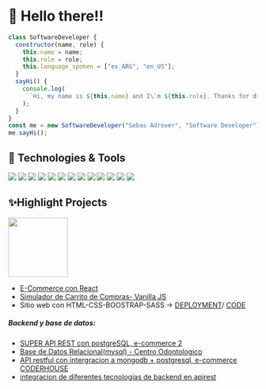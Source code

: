 # 👋 Hello there!!

```javascript
class SoftwareDeveloper {
  constructor(name, role) {
    this.name = name;
    this.role = role;
    this.language_spoken = ["es_ARG", "en_US"];
  }
  sayHi() {
    console.log(
      `Hi, my name is ${this.name} and I\`m ${this.role}. Thanks for dropping by, hope you find some of my work interesting.`
    );
  }
}
const me = new SoftwareDeveloper("Sebas Adrover", "Software Developer");
me.sayHi();
```

## 🔧 Technologies & Tools

![](https://img.shields.io/badge/HTML5-E34F26?style=for-the-badge&logo=html5&logoColor=white)
![](https://img.shields.io/badge/CSS3-1572B6?style=for-the-badge&logo=css3&logoColor=white)
![](https://img.shields.io/badge/Sass-CC6699?style=for-the-badge&logo=sass&logoColor=white)
![](https://img.shields.io/badge/Bootstrap-563D7C?style=for-the-badge&logo=bootstrap&logoColor=whit)
![](https://img.shields.io/badge/JavaScript-F7DF1E?style=for-the-badge&logo=javascript&logoColor=black)
![](https://img.shields.io/badge/React-20232A?style=for-the-badge&logo=react&logoColor=61DAFB)
![](https://img.shields.io/badge/Express.js-404D59?style=for-the-badge)
![](https://img.shields.io/badge/Node.js-43853D?style=for-the-badge&logo=node.js&logoColor=white)
![](https://img.shields.io/badge/PostgreSQL-316192?style=for-the-badge&logo=postgresql&logoColor=white)
![](https://img.shields.io/badge/MongoDB-4EA94B?style=for-the-badge&logo=mongodb&logoColor=white)
![](https://img.shields.io/badge/MySQL-00000F?style=for-the-badge&logo=mysql&logoColor=white)
![](https://img.shields.io/badge/sequelize-323330?style=for-the-badge&logo=sequelize&logoColor=blue)
![](https://img.shields.io/badge/Shell_Script-121011?style=for-the-badge&logo=gnu-bash&logoColor=white)

## ✨Highlight Projects
<img src="https://user-images.githubusercontent.com/93797917/180350467-2104544d-7fbc-4d87-86cf-afa4204ada8a.gif" width="120" />  

+ [E-Commerce con React](https://github.com/adroverseba/venta-productos-informaticos_adrover)
+ [Simulador de Carrito de Compras- Vanilla JS](https://github.com/adroverseba/simuladorCarrito-VanillaJS)
+ Sitio web con HTML-CSS-BOOSTRAP-SASS -> [DEPLOYMENT](https://adroverseba.github.io/agenciaDise-o-desarrolloWeb/)/ [CODE](https://github.com/adroverseba/agenciaDise-o-desarrolloWeb)
##### Backend y base de datos:
+ [SUPER API REST con postgreSQL, e-commerce 2](https://github.com/adroverseba/ecommerce-backend-postgreSQL)
+ [Base de Datos Relacional(mysql) - Centro Odontologico](https://github.com/adroverseba/consultorio-odontologico-queries-SQL) 
+ [API restful con intergracion a mongodb + postgresql, e-commerce CODERHOUSE](https://github.com/adroverseba/backEnd-proyectoFinalIntegrador1)
+ [integracion de diferentes tecnologias de backend en apirest](https://github.com/adroverseba/log-in-por-formulario)

